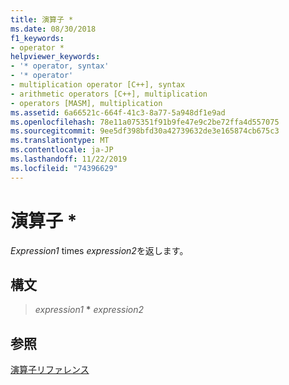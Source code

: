 ```yaml
---
title: 演算子 *
ms.date: 08/30/2018
f1_keywords:
- operator *
helpviewer_keywords:
- '* operator, syntax'
- '* operator'
- multiplication operator [C++], syntax
- arithmetic operators [C++], multiplication
- operators [MASM], multiplication
ms.assetid: 6a66521c-664f-41c3-8a77-5a948df1e9ad
ms.openlocfilehash: 78e11a075351f91b9fe47e9c2be72ffa4d557075
ms.sourcegitcommit: 9ee5df398bfd30a42739632de3e165874cb675c3
ms.translationtype: MT
ms.contentlocale: ja-JP
ms.lasthandoff: 11/22/2019
ms.locfileid: "74396629"
---
```

# <a name="operator-"></a>演算子 *

*Expression1* times *expression2*を返します。

## <a name="syntax"></a>構文

> *expression1* __\*__ *expression2*

## <a name="see-also"></a>参照

[演算子リファレンス](operators-reference.md)
